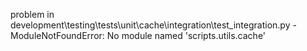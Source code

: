 problem in development\testing\tests\unit\cache\integration\test_integration.py - ModuleNotFoundError: No module named 'scripts.utils.cache'
